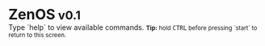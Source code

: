 <h1 style="margin:0">ZenOS<small> v0.1</small></h1>
Type `help` to view available commands.
<small><strong>Tip:</strong> hold <kbd>CTRL</kbd> before pressing `start` to return to this screen.</small>